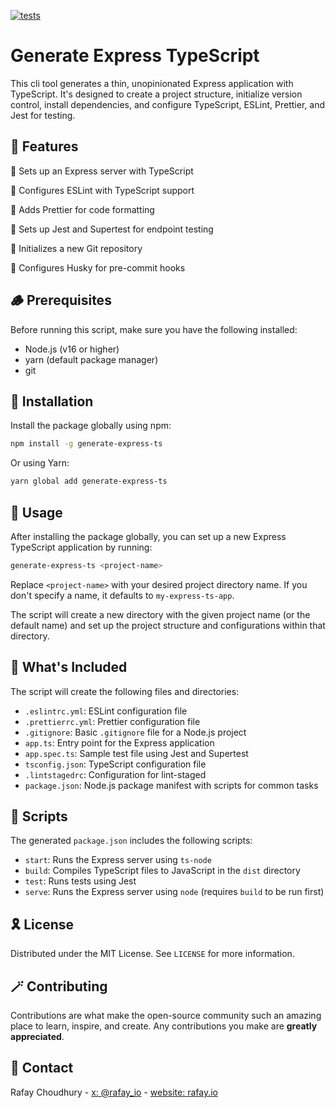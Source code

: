 [![tests](https://github.com/rafay826/generate-express-ts/actions/workflows/run_tests.yml/badge.svg)](https://github.com/rafay826/generate-express-ts/actions/workflows/run_tests.yml)

# Generate Express TypeScript

This cli tool generates a thin, unopinionated Express application with TypeScript. It's designed to 
create a project structure, initialize version control, install dependencies, and configure TypeScript, ESLint, Prettier, and Jest for testing.

## 🍇 Features

🍦 Sets up an Express server with TypeScript

🍦 Configures ESLint with TypeScript support

🍦 Adds Prettier for code formatting

🍦 Sets up Jest and Supertest for endpoint testing

🍦 Initializes a new Git repository

🍦 Configures Husky for pre-commit hooks


## 🪵 Prerequisites

Before running this script, make sure you have the following installed:
- Node.js (v16 or higher)
- yarn (default package manager)
- git


## 🏰 Installation

Install the package globally using npm:

```bash
npm install -g generate-express-ts
```

Or using Yarn:

```bash
yarn global add generate-express-ts
```

## 🚂 Usage

After installing the package globally, you can set up a new Express TypeScript application by running:

```bash
generate-express-ts <project-name>
```

Replace `<project-name>` with your desired project directory name. If you don't specify a name, it defaults to `my-express-ts-app`.

The script will create a new directory with the given project name (or the default name) and set up the project structure and configurations within that directory.

## 🧳 What's Included

The script will create the following files and directories:

- `.eslintrc.yml`: ESLint configuration file
- `.prettierrc.yml`: Prettier configuration file
- `.gitignore`: Basic `.gitignore` file for a Node.js project
- `app.ts`: Entry point for the Express application
- `app.spec.ts`: Sample test file using Jest and Supertest
- `tsconfig.json`: TypeScript configuration file
- `.lintstagedrc`: Configuration for lint-staged
- `package.json`: Node.js package manifest with scripts for common tasks

## 🧸 Scripts

The generated `package.json` includes the following scripts:

- `start`: Runs the Express server using `ts-node`
- `build`: Compiles TypeScript files to JavaScript in the `dist` directory
- `test`: Runs tests using Jest
- `serve`: Runs the Express server using `node` (requires `build` to be run first)

## 🎗️ License

Distributed under the MIT License. See `LICENSE` for more information.

## 🪄 Contributing

Contributions are what make the open-source community such an amazing place to learn, inspire, and create. Any contributions you make are **greatly appreciated**.

## 📱 Contact

Rafay Choudhury - [x: @rafay_io](https://twitter.com/rafay_io) - [website: rafay.io](https://rafay.io)
